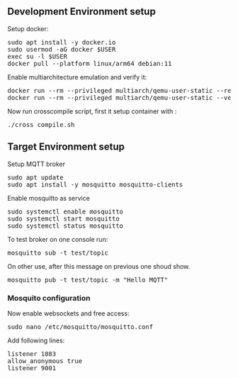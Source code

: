 ## Development Environment setup

Setup docker:
<pre>
sudo apt install -y docker.io
sudo usermod -aG docker $USER
exec su -l $USER
docker pull --platform linux/arm64 debian:11
</pre>

Enable multiarchitecture emulation and verify it:
<pre>
docker run --rm --privileged multiarch/qemu-user-static --reset -p yes
docker run --rm --privileged multiarch/qemu-user-static --version
</pre>

Now run crosscompile script, first it setup container with :
<pre>
./cross_compile.sh
</pre>

## Target Environment setup
Setup MQTT broker
<pre>
sudo apt update
sudo apt install -y mosquitto mosquitto-clients
</pre>
Enable mosquitto as service
<pre>
sudo systemctl enable mosquitto
sudo systemctl start mosquitto
sudo systemctl status mosquitto
</pre>
To test broker on one console run:
<pre>
mosquitto_sub -t test/topic
</pre>
On other use, after this message on previous one shoud show.
<pre>
mosquitto_pub -t test/topic -m "Hello MQTT"
</pre>

### Mosquito configuration
Now enable websockets and free access:
<pre>
sudo nano /etc/mosquitto/mosquitto.conf
</pre>
Add following lines:
<pre>
listener 1883
allow_anonymous true
listener 9001
</pre>

